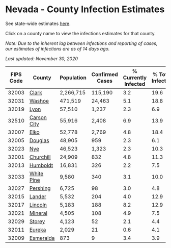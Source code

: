 # Nevada - County Infection Estimates

See state-wide estimates [here](/infections/us-nv).

Click on a county name to view the infections estimates for that county.

*Note: Due to the inherent lag between infections and reporting of cases, our estimates of infections are as of 14 days ago.*

*Last updated: November 30, 2020*

|   FIPS Code |                     County |   Population |   Confirmed Cases |   % Currently Infected |   % Total Infected |
|-------------|----------------------------|--------------|-------------------|------------------------|--------------------|
|       32003 |             [Clark](clark) |    2,266,715 |           115,190 |                    3.2 |               19.6 |
|       32031 |           [Washoe](washoe) |      471,519 |            24,463 |                    5.1 |               18.8 |
|       32019 |               [Lyon](lyon) |       57,510 |             1,237 |                    2.3 |                6.9 |
|       32510 | [Carson City](carson-city) |       55,916 |             2,408 |                    6.9 |               13.9 |
|       32007 |               [Elko](elko) |       52,778 |             2,769 |                    4.8 |               18.4 |
|       32005 |         [Douglas](douglas) |       48,905 |               959 |                    2.3 |                6.1 |
|       32023 |                 [Nye](nye) |       46,523 |             1,323 |                    2.3 |               10.3 |
|       32001 |     [Churchill](churchill) |       24,909 |               832 |                    4.8 |               11.3 |
|       32013 |       [Humboldt](humboldt) |       16,831 |               326 |                    2.2 |                7.5 |
|       32033 |   [White Pine](white-pine) |        9,580 |               340 |                    3.1 |               10.0 |
|       32027 |       [Pershing](pershing) |        6,725 |                98 |                    3.0 |                4.8 |
|       32015 |           [Lander](lander) |        5,532 |               204 |                    4.0 |               12.9 |
|       32017 |         [Lincoln](lincoln) |        5,183 |               188 |                    8.2 |               12.9 |
|       32021 |         [Mineral](mineral) |        4,505 |               108 |                    4.9 |                7.5 |
|       32029 |           [Storey](storey) |        4,123 |                52 |                    2.1 |                4.4 |
|       32011 |           [Eureka](eureka) |        2,029 |                21 |                    0.6 |                4.1 |
|       32009 |     [Esmeralda](esmeralda) |          873 |                 9 |                    3.4 |                3.9 |